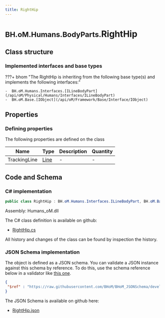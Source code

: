 ```yaml
---
title: RightHip
---
```


# <small>BH.oM.Humans.BodyParts.</small>**RightHip**



## Class structure

### Implemented interfaces and base types

???+ bhom "The RightHip is inheriting from the following base type(s) and implements the following interfaces:"

    -  BH.oM.Humans.Interfaces.[ILineBodyPart](/api/oM/Physical/Humans/Interfaces/ILineBodyPart)
    -  BH.oM.Base.[IObject](/api/oM/Framework/Base/Interface/IObject)


## Properties



### Defining properties

The following properties are defined on the class

| Name             | Type             | Description      | Quantity         |
|------------------|------------------|------------------|------------------|
| TrackingLine | [Line](/api/oM/Dimensional/Geometry/Curve/Line) | - | - |


## Code and Schema

### C# implementation

``` C# title="C#"
public class RightHip : BH.oM.Humans.Interfaces.ILineBodyPart, BH.oM.Base.IObject
```

Assembly: Humans_oM.dll

The C# class definition is available on github:

- [RightHip.cs](https://github.com/BHoM/BHoM/blob/develop/Humans_oM/BodyParts\RightHip.cs)

All history and changes of the class can be found by inspection the history.
### JSON Schema implementation

The object is defined as a JSON schema. You can validate a JSON instance against this schema by reference. To do this, use the schema reference below in a validator like [this one](https://www.jsonschemavalidator.net/).

``` json title="JSON Schema"
{
 "$ref" : "https://raw.githubusercontent.com/BHoM/BHoM_JSONSchema/develop/Humans_oM/BodyParts/RightHip.json"
}
```

The JSON Schema is available on github here:

- [RightHip.json](https://github.com/BHoM/BHoM_JSONSchema/blob/develop/Humans_oM/BodyParts/RightHip.json)
